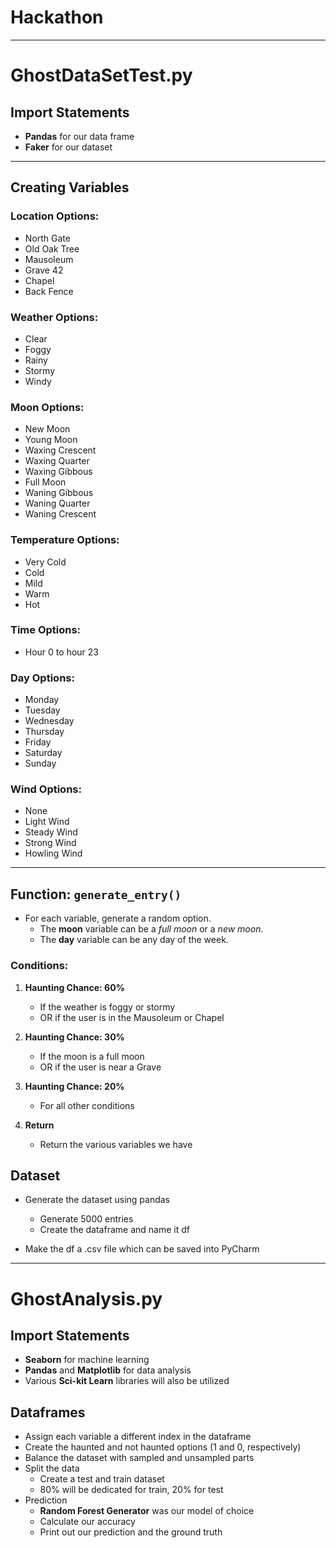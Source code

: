 # Hackathon

---

# GhostDataSetTest.py

## Import Statements
- **Pandas** for our data frame
- **Faker** for our dataset

---

## Creating Variables

### Location Options:
- North Gate
- Old Oak Tree
- Mausoleum
- Grave 42
- Chapel
- Back Fence

### Weather Options:
- Clear
- Foggy
- Rainy
- Stormy
- Windy

### Moon Options:
- New Moon
- Young Moon
- Waxing Crescent
- Waxing Quarter
- Waxing Gibbous
- Full Moon
- Waning Gibbous
- Waning Quarter
- Waning Crescent

### Temperature Options:
- Very Cold
- Cold
- Mild
- Warm
- Hot

### Time Options:
- Hour 0 to hour 23

### Day Options:
- Monday
- Tuesday
- Wednesday
- Thursday
- Friday
- Saturday
- Sunday

### Wind Options:
- None
- Light Wind
- Steady Wind
- Strong Wind
- Howling Wind

---

## Function: `generate_entry()`

- For each variable, generate a random option.
  - The **moon** variable can be a *full moon* or a *new moon*.
  - The **day** variable can be any day of the week.

### Conditions:
1. **Haunting Chance: 60%**
   - If the weather is foggy or stormy
   - OR if the user is in the Mausoleum or Chapel

2. **Haunting Chance: 30%**
   - If the moon is a full moon
   - OR if the user is near a Grave

3. **Haunting Chance: 20%**
   - For all other conditions

4. **Return**
   - Return the various variables we have

## Dataset

- Generate the dataset using pandas
  - Generate 5000 entries
  - Create the dataframe and name it df

- Make the df a .csv file which can be saved into PyCharm

---

# GhostAnalysis.py
## Import Statements

- **Seaborn** for machine learning
- **Pandas** and **Matplotlib** for data analysis
- Various **Sci-kit Learn** libraries will also be utilized

## Dataframes
- Assign each variable a different index in the dataframe
- Create the haunted and not haunted options (1 and 0, respectively)
- Balance the dataset with sampled and unsampled parts
- Split the data
  - Create a test and train dataset
  - 80% will be dedicated for train, 20% for test
- Prediction
  - **Random Forest Generator** was our model of choice
  - Calculate our accuracy
  - Print out our prediction and the ground truth
